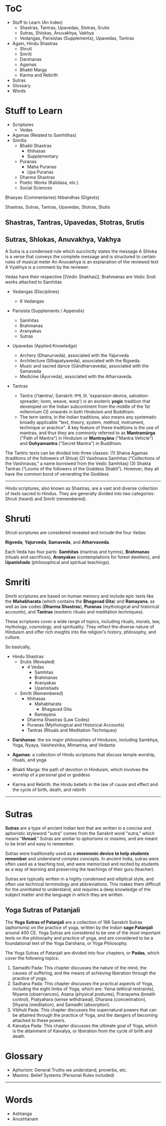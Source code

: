 # ToC
- Stuff to Learn (An Index)
	- Shastras, Tantras, Upavedas, Stotras, Srutis
	- Sutras, Shlokas, Anuvakhya, Vakhya
	- Vedangas, Parisistas (Supplements), Upavedas, Tantras
- Again, Hindu Shastras
	- Shruti
	- Smriti
	- Darshanas
	- Agamas
	- Bhakti Marga
	- Karma and Rebirth
- Sutras
- Glossary 
- Words
# Stuff to Learn
- Scriptures
	- Vedas
- Agamas (Related to Samhithas)
- Smritis
	- Bhakti Shastras
		- Ithihasas
		- Supplementary
	- Puranas
		- Maha Puranas
		- Upa Puranas
	- Dharma Shastras
	- Poetic Works (Kalidasa, etc.)
	- Social Sciences

Bhasyas (Commentaries)
Nibandhas (Digests)

Shastras, Sutras, Tantras, Upavedas, Stotras, Stutis

## Shastras, Tantras, Upavedas, Stotras, Srutis

## Sutras, Shlokas, Anuvakhya, Vakhya
A Sutra is a condensed rule which succinctly states the message
A Shloka is a verse that conveys the complete message and is structured to certain rules of musical meter
An Anuvakhya is an explanation of the reviewed text
A Vyakhya is a comment by the reviewer.


Vedas have their respective [[Vedic Shakhas]].
Brahmanas are Vedic Sruti works attached to Samhitas



- Vedangas (Disciplines)
	- 6 Vedangas
- Parisista (Supplements / Appendix)
	- Samhitas
	- Brahmanas
	- Aranyakas
	- Sutras
- Upavedas (Applied Knowledge)
	- Archery (Dhanurveda), associated with the Yajurveda
	- Architecture (Sthapatyaveda), associated with the Rigveda.
	- Music and sacred dance (Gāndharvaveda), associated with the Samaveda
	- Medicine (Āyurveda), associated with the Atharvaveda.

- Tantras
	- Tantra (/ˈtæntrə/; Sanskrit: तन्त्र, lit. 'expansion-device, salvation-spreader; loom, weave, warp') is an esoteric **yogic** tradition that developed on the Indian subcontinent from the middle of the 1st millennium CE onwards in both Hinduism and Buddhism.
	- The term tantra, in the Indian traditions, also means any systematic broadly applicable "text, theory, system, method, instrument, technique or practice". A key feature of these traditions is the use of mantras, and thus they are commonly referred to as **Mantramārga** ("Path of Mantra") in Hinduism or **Mantrayāna** ("Mantra Vehicle") and **Guhyamantra** ("Secret Mantra") in Buddhism.

The Tantric texts can be divided into three classes:
(1) Shaiva Agamas (traditions of the followers of Shiva)
(2) Vaishnava Samhitas (“Collections of the Vaishnavas,” a name borrowed from the Vedic Samhitas)
(3) Shakta Tantras (“Looms of the followers of the Goddess Shakti”). 
However, they all have the common bond of venerating the Goddess

---

Hindu scriptures, also known as Shastras, are a vast and diverse collection of texts sacred to Hindus. They are generally divided into two categories: Shruti (heard) and Smriti (remembered).
# Shruti
Shruti scriptures are considered revealed and include the four Vedas: 

**Rigveda**, **Yajurveda**, **Samaveda**, and **Atharvaveda**. 

Each Veda has four parts: **Samhitas** (mantras and hymns), **Brahmanas** (rituals and sacrifices), **Aranyakas** (contemplations for forest dwellers), and **Upanishads** (philosophical and spiritual teachings).
# Smriti
Smriti scriptures are based on human memory and include epic texts like the **Mahabharata** (which contains the **Bhagavad Gita**) and **Ramayana**, as well as law codes (**Dharma Shastras**), **Puranas** (mythological and historical accounts), and **Tantras** (esoteric rituals and meditation techniques).

These scriptures cover a wide range of topics, including rituals, morals, law, mythology, cosmology, and spirituality. They reflect the diverse nature of Hinduism and offer rich insights into the religion's history, philosophy, and culture.


So basically,

- Hindu Shastras
	- Srutis (Revealed)
		- 4 Vedas
			- Samhitas
			- Brahmanas
			- Aranyakas
			- Upanishads
	- Smriti (Remembered)
		- Ithihasas
			- Mahabharata
				- Bhagavad Gita
			- Ramayana
		- Dharma Shastras (Law Codes)
		- Puranas (Mythological and Historical Accounts)
		- Tantras (Rituals and Meditation Techniques)


* **Darshanas**: the six major philosophies of Hinduism, including Samkhya, Yoga, Nyaya, Vaisheshika, Mimamsa, and Vedanta

* **Agamas**: a collection of Hindu scriptures that discuss temple worship, rituals, and yoga

* Bhakti Marga: the path of devotion in Hinduism, which involves the worship of a personal god or goddess
* Karma and Rebirth: the Hindu beliefs in the law of cause and effect and the cycle of birth, death, and rebirth

---
# Sutras
**Sutras** are a type of ancient Indian text that are written in a concise and aphoristic styleword "sutra" comes from the Sanskrit word "sutra," which means "**thread**." Sutras are similar to *aphorisms* or *maxims*, and are meant to be brief and easy to remember.

Sutras were traditionally used as a **mnemonic device to help students remember** and understand complex concepts. In ancient India, sutras were often used as a teaching tool, and were memorized and recited by students as a way of learning and preserving the teachings of their guru (teacher).

Sutras are typically written in a highly condensed and elliptical style, and often use technical terminology and abbreviations. This makes them difficult for the uninitiated to understand, and requires a deep knowledge of the subject matter and the language in which they are written.
## Yoga Sutras of Patanjali

The **Yoga Sutras of Patanjali** are a collection of 196 Sanskrit Sutras (aphorisms) on the practice of yoga, written by the Indian **sage Patanjali** around 400 CE. Yoga Sutras are considered to be one of the most important texts on the philosophy and practice of yoga, and are considered to be a foundational text of the Yoga Darshana, or Yoga Philosophy.

The Yoga Sutras of Patanjali are divided into four chapters, or **Padas**, which cover the following topics:
1. Samadhi Pada: This chapter discusses the nature of the mind, the causes of suffering, and the means of achieving liberation through the practice of yoga.
2. Sadhana Pada: This chapter discusses the practical aspects of Yoga, including the eight limbs of Yoga, which are: Yama (ethical restraints), Niyama (observances), Asana (physical postures), Pranayama (breath control), Pratyahara (sense withdrawal), Dharana (concentration), Dhyana (meditation), and Samadhi (absorption).
3. Vibhuti Pada: This chapter discusses the supernatural powers that can be attained through the practice of Yoga, and the dangers of becoming attached to these powers.
4. Kaivalya Pada: This chapter discusses the ultimate goal of Yoga, which is the attainment of Kaivalya, or liberation from the cycle of birth and death.
# Glossary
- Aphorism: General Truths we understand, proverbs, etc.
- Maxims: Belief Systems (Personal Rules included)

---

# Words
- Ashtanga
- Anushtanam